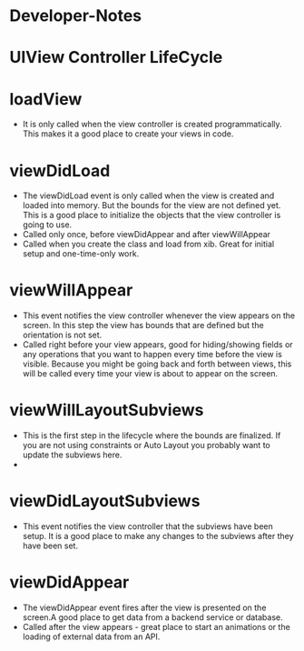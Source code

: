 # Developer-Notes

# UIView Controller LifeCycle

# loadView
  - It is only called when the view controller is created programmatically. This makes it a good place to create your views in code.

# viewDidLoad
  - The viewDidLoad event is only called when the view is created and loaded into memory. But the bounds for the view are not defined yet. This is a good place to initialize the objects that the view controller is going to use.
  - Called only once, before viewDidAppear and after viewWillAppear
  - Called when you create the class and load from xib. Great for initial setup and one-time-only work.
  
# viewWillAppear
  - This event notifies the view controller whenever the view appears on the screen. In this step the view has bounds that are defined but the orientation is not set.
  - Called right before your view appears, good for hiding/showing fields or any operations that you want to happen every time before the view is visible. Because you might be going back and forth between views, this will be called every time your view is about to appear on the screen.
  
# viewWillLayoutSubviews
  - This is the first step in the lifecycle where the bounds are finalized. If you are not using constraints or Auto Layout you probably want to update the subviews here.
  -
  
# viewDidLayoutSubviews
  - This event notifies the view controller that the subviews have been setup. It is a good place to make any changes to the subviews after they have been set.
  
# viewDidAppear
  - The viewDidAppear event fires after the view is presented on the screen.A good place to get data from a backend service or database.
  - Called after the view appears - great place to start an animations or the loading of external data from an API.
